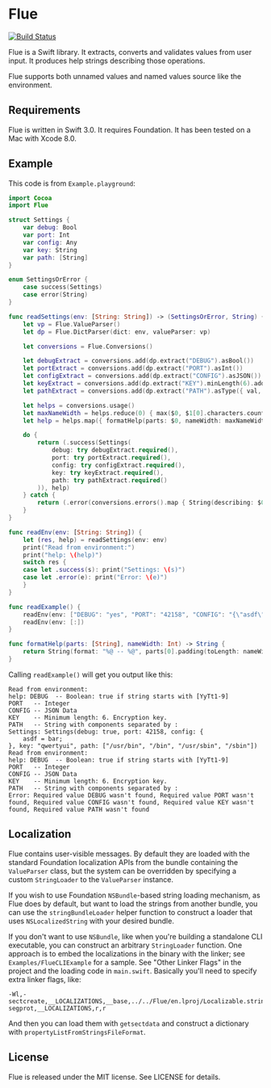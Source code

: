 # Flue

[![Build Status](https://travis-ci.org/juri/flue.svg?branch=master)](https://travis-ci.org/juri/flue)

Flue is a Swift library. It extracts, converts and validates values from user input. It produces help strings describing those operations.

Flue supports both unnamed values and named values source like the environment.

## Requirements

Flue is written in Swift 3.0. It requires Foundation. It has been tested on a Mac with Xcode 8.0.

## Example

This code is from `Example.playground`:

```swift
import Cocoa
import Flue

struct Settings {
    var debug: Bool
    var port: Int
    var config: Any
    var key: String
    var path: [String]
}

enum SettingsOrError {
    case success(Settings)
    case error(String)
}

func readSettings(env: [String: String]) -> (SettingsOrError, String) {
    let vp = Flue.ValueParser()
    let dp = Flue.DictParser(dict: env, valueParser: vp)

    let conversions = Flue.Conversions()

    let debugExtract = conversions.add(dp.extract("DEBUG").asBool())
    let portExtract = conversions.add(dp.extract("PORT").asInt())
    let configExtract = conversions.add(dp.extract("CONFIG").asJSON())
    let keyExtract = conversions.add(dp.extract("KEY").minLength(6).addHelp("Encryption key.", prefix: false))
    let pathExtract = conversions.add(dp.extract("PATH").asType({ val, ctx in val.components(separatedBy: ":") }, help: "String with components separated by :"))

    let helps = conversions.usage()
    let maxNameWidth = helps.reduce(0) { max($0, $1[0].characters.count) }
    let help = helps.map({ formatHelp(parts: $0, nameWidth: maxNameWidth) }).joined(separator: "\n")

    do {
        return (.success(Settings(
            debug: try debugExtract.required(),
            port: try portExtract.required(),
            config: try configExtract.required(),
            key: try keyExtract.required(),
            path: try pathExtract.required()
        )), help)
    } catch {
        return (.error(conversions.errors().map { String(describing: $0) }.joined(separator: ", ")), help)
    }
}

func readEnv(env: [String: String]) {
    let (res, help) = readSettings(env: env)
    print("Read from environment:")
    print("help: \(help)")
    switch res {
    case let .success(s): print("Settings: \(s)")
    case let .error(e): print("Error: \(e)")
    }
}

func readExample() {
    readEnv(env: ["DEBUG": "yes", "PORT": "42158", "CONFIG": "{\"asdf\": \"bar\"}", "KEY": "qwertyui", "PATH": ProcessInfo.processInfo.environment["PATH"]!])
    readEnv(env: [:])
}

func formatHelp(parts: [String], nameWidth: Int) -> String {
    return String(format: "%@ -- %@", parts[0].padding(toLength: nameWidth, withPad: " ", startingAt: 0), parts[1..<parts.count].joined(separator: ". "))
}
```

Calling `readExample()` will get you output like this:


```
Read from environment:
help: DEBUG  -- Boolean: true if string starts with [YyTt1-9]
PORT   -- Integer
CONFIG -- JSON Data
KEY    -- Minimum length: 6. Encryption key.
PATH   -- String with components separated by :
Settings: Settings(debug: true, port: 42158, config: {
    asdf = bar;
}, key: "qwertyui", path: ["/usr/bin", "/bin", "/usr/sbin", "/sbin"])
Read from environment:
help: DEBUG  -- Boolean: true if string starts with [YyTt1-9]
PORT   -- Integer
CONFIG -- JSON Data
KEY    -- Minimum length: 6. Encryption key.
PATH   -- String with components separated by :
Error: Required value DEBUG wasn't found, Required value PORT wasn't found, Required value CONFIG wasn't found, Required value KEY wasn't found, Required value PATH wasn't found
```

## Localization

Flue contains user-visible messages. By default they are loaded with the standard Foundation localization APIs from the bundle containing the `ValueParser` class, but the system can be overridden by specifying a custom `StringLoader` to the `ValueParser` instance.

If you wish to use Foundation `NSBundle`-based string loading mechanism, as Flue does by default, but want to load the strings from another bundle, you can use the `stringBundleLoader` helper function to construct a loader that uses `NSLocalizedString` with your desired bundle.

If you don't want to use `NSBundle`, like when you're building a standalone CLI executable, you can construct an arbitrary `StringLoader` function. One approach is to embed the localizations in the binary with the linker; see `Examples/FlueCLIExample` for a sample. See "Other Linker Flags" in the project and the loading code in `main.swift`. Basically you'll need to specify extra linker flags, like:

```
-Wl,-sectcreate,__LOCALIZATIONS,__base,../../Flue/en.lproj/Localizable.strings,-segprot,__LOCALIZATIONS,r,r
```

And then you can load them with `getsectdata` and construct a dictionary with `propertyListFromStringsFileFormat`.

## License

Flue is released under the MIT license. See LICENSE for details.
